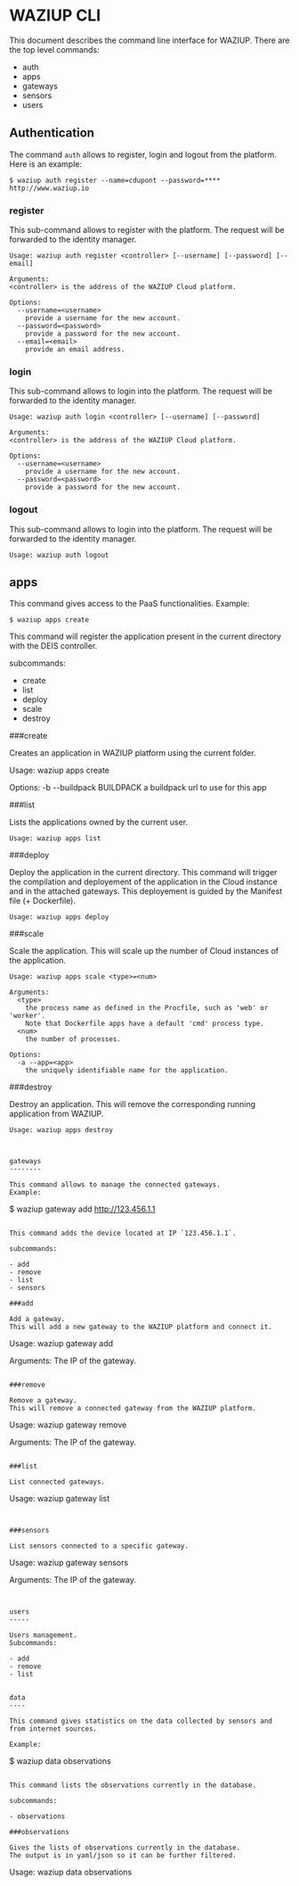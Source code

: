 
WAZIUP CLI
==========


This document describes the command line interface for WAZIUP.
There are the top level commands:

- auth
- apps
- gateways
- sensors
- users


Authentication
--------------
The command `auth` allows to register, login and logout from the platform.
Here is an example:

```
$ waziup auth register --name=cdupont --password=**** http://www.waziup.io
```

### register

This sub-command allows to register with the platform.
The request will be forwarded to the identity manager.

```
Usage: waziup auth register <controller> [--username] [--password] [--email]

Arguments:
<controller> is the address of the WAZIUP Cloud platform.

Options:
  --username=<username>
    provide a username for the new account.
  --password=<password>
    provide a password for the new account.
  --email=<email>
    provide an email address.
```

### login

This sub-command allows to login into the platform.
The request will be forwarded to the identity manager.

```
Usage: waziup auth login <controller> [--username] [--password]

Arguments:
<controller> is the address of the WAZIUP Cloud platform.

Options:
  --username=<username>
    provide a username for the new account.
  --password=<password>
    provide a password for the new account.
```


### logout

This sub-command allows to login into the platform.
The request will be forwarded to the identity manager.

```
Usage: waziup auth logout
```

apps
----

This command gives access to the PaaS functionalities.
Example: 

```
$ waziup apps create
```
This command will register the application present in the current directory with the DEIS controller.

subcommands:

- create
- list
- deploy
- scale
- destroy

###create

Creates an application in WAZIUP platform using the current folder.

Usage: waziup apps create

Options:
  -b --buildpack BUILDPACK
    a buildpack url to use for this app


###list

Lists the applications owned by the current user.
```
Usage: waziup apps list
```

###deploy

Deploy the application in the current directory.
This command will trigger the compilation and deployement of the application in the Cloud instance and in the attached gateways.
This deployement is guided by the Manifest file (+ Dockerfile).

```
Usage: waziup apps deploy
```

###scale

Scale the application.
This will scale up the number of Cloud instances of the application.

```
Usage: waziup apps scale <type>=<num>

Arguments:
  <type>
    the process name as defined in the Procfile, such as 'web' or 'worker'.
    Note that Dockerfile apps have a default 'cmd' process type.
  <num>
    the number of processes.

Options:
  -a --app=<app>
    the uniquely identifiable name for the application.

```

###destroy

Destroy an application.
This will remove the corresponding running application from WAZIUP.

```
Usage: waziup apps destroy



gateways
--------

This command allows to manage the connected gateways.
Example:

```
$ waziup gateway add http://123.456.1.1
```

This command adds the device located at IP `123.456.1.1`.

subcommands:

- add
- remove
- list
- sensors

###add

Add a gateway.
This will add a new gateway to the WAZIUP platform and connect it.

```
Usage: waziup gateway add <gatewayIP>

Arguments:
  <gatewayIP>
    The IP of the gateway.
```

###remove

Remove a gateway.
This will remove a connected gateway from the WAZIUP platform.

```
Usage: waziup gateway remove <gatewayIP>

Arguments:
  <gatewayIP>
    The IP of the gateway.
```

###list

List connected gateways.

```
Usage: waziup gateway list
```


###sensors

List sensors connected to a specific gateway.

```
Usage: waziup gateway sensors <gatewayIP>

Arguments:
  <gatewayIP>
    The IP of the gateway.
```


users
-----

Users management.
Subcommands:

- add
- remove
- list


data
----

This command gives statistics on the data collected by sensors and from internet sources.

Example:

```
$ waziup data observations
```

This command lists the observations currently in the database.

subcommands:

- observations

###observations

Gives the lists of observations currently in the database.
The output is in yaml/json so it can be further filtered.

```
Usage: waziup data observations
```
